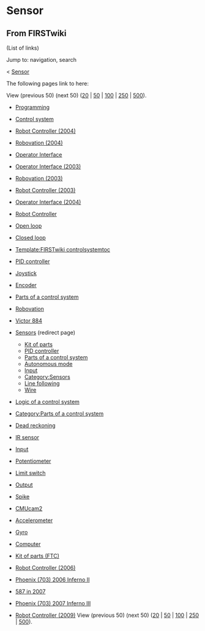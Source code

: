 # Sensor

## From FIRSTwiki

(List of links)

Jump to: navigation, search

< [Sensor](/index.php?title=Sensor&redirect=no "Sensor")

The following pages link to here:

View (previous 50) (next 50) ([20](/index.php?title=Special:Whatlinkshere/Sensor&limit=20&from=0 "Special:Whatlinkshere/Sensor") | [50](/index.php?title=Special:Whatlinkshere/Sensor&limit=50&from=0 "Special:Whatlinkshere/Sensor") | [100](/index.php?title=Special:Whatlinkshere/Sensor&limit=100&from=0 "Special:Whatlinkshere/Sensor") | [250](/index.php?title=Special:Whatlinkshere/Sensor&limit=250&from=0 "Special:Whatlinkshere/Sensor") | [500](/index.php?title=Special:Whatlinkshere/Sensor&limit=500&from=0 "Special:Whatlinkshere/Sensor")).

- [Programming](Programming "Programming")
- [Control system](Control_system "Control system")
- [Robot Controller (2004)](Robot_Controller_%282004%29 "Robot Controller \(2004\)")
- [Robovation (2004)](Robovation_%282004%29 "Robovation \(2004\)")
- [Operator Interface](operator-interface)
- [Operator Interface (2003)](Operator_Interface_%282003%29 "Operator Interface \(2003\)")
- [Robovation (2003)](Robovation_%282003%29 "Robovation \(2003\)")
- [Robot Controller (2003)](Robot_Controller_%282003%29 "Robot Controller \(2003\)")
- [Operator Interface (2004)](Operator_Interface_%282004%29 "Operator Interface \(2004\)")
- [Robot Controller](robot-controller)
- [Open loop](Open_loop "Open loop")
- [Closed loop](Closed_loop "Closed loop")
- [Template:FIRSTwiki controlsystemtoc](Template:FIRSTwiki_controlsystemtoc "Template:FIRSTwiki controlsystemtoc")
- [PID controller](PID_controller "PID controller")
- [Joystick](joystick)
- [Encoder](Encoder "Encoder")
- [Parts of a control system](Parts_of_a_control_system "Parts of a control system")
- [Robovation](robovation)
- [Victor 884](victor-884)
- [Sensors](/index.php?title=Sensors&redirect=no "Sensors") (redirect page) 

  - [Kit of parts](Kit_of_parts "Kit of parts")
  - [PID controller](PID_controller "PID controller")
  - [Parts of a control system](Parts_of_a_control_system "Parts of a control system")
  - [Autonomous mode](Autonomous_mode "Autonomous mode")
  - [Input](Input "Input")
  - [Category:Sensors](Category:Sensors "Category:Sensors")
  - [Line following](Line_following "Line following")
  - [Wire](Wire "Wire")

- [Logic of a control system](Logic_of_a_control_system "Logic of a control system")
- [Category:Parts of a control system](Category:Parts_of_a_control_system "Category:Parts of a control system")
- [Dead reckoning](Dead_reckoning "Dead reckoning")
- [IR sensor](IR_sensor "IR sensor")
- [Input](Input "Input")
- [Potentiometer](Potentiometer "Potentiometer")
- [Limit switch](Limit_switch "Limit switch")
- [Output](Output "Output")
- [Spike](spike-relay)
- [CMUcam2](CMUcam2 "CMUcam2")
- [Accelerometer](Accelerometer "Accelerometer")
- [Gyro](gyro)
- [Computer](Computer "Computer")
- [Kit of parts (FTC)](Kit_of_parts_%28FTC%29 "Kit of parts \(FTC\)")
- [Robot Controller (2006)](Robot_Controller_%282006%29 "Robot Controller \(2006\)")
- [Phoenix (703) 2006 Inferno II](Phoenix_%28703%29_2006_Inferno_II "Phoenix \(703\) 2006 Inferno II")
- [587 in 2007](587_in_2007 "587 in 2007")
- [Phoenix (703) 2007 Inferno III](Phoenix_%28703%29_2007_Inferno_III "Phoenix \(703\) 2007 Inferno III")
- [Robot Controller (2009)](Robot_Controller_%282009%29 "Robot Controller \(2009\)") View (previous 50) (next 50) ([20](/index.php?title=Special:Whatlinkshere/Sensor&limit=20&from=0 "Special:Whatlinkshere/Sensor") | [50](/index.php?title=Special:Whatlinkshere/Sensor&limit=50&from=0 "Special:Whatlinkshere/Sensor") | [100](/index.php?title=Special:Whatlinkshere/Sensor&limit=100&from=0 "Special:Whatlinkshere/Sensor") | [250](/index.php?title=Special:Whatlinkshere/Sensor&limit=250&from=0 "Special:Whatlinkshere/Sensor") | [500](/index.php?title=Special:Whatlinkshere/Sensor&limit=500&from=0 "Special:Whatlinkshere/Sensor")).
